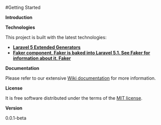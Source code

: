
#Getting Started

**Introduction**

**Technologies**

This project is built with the latest technologies:

- **[Laravel 5 Extended Generators](https://github.com/laracasts/Laravel-5-Generators-Extended)** 
- **[Faker component, Faker is baked into Laravel 5.1. See Faker for information about it. Faker](https://github.com/fzaninotto/Faker)** 

**Documentation**

Please refer to our extensive [Wiki documentation](https://github.com/jorgemht/Laravel-first-steps/wiki) for more information.

**License**

It is free software distributed under the terms of the [MIT license](http://opensource.org/licenses/MIT).

**Version**

0.0.1-beta
